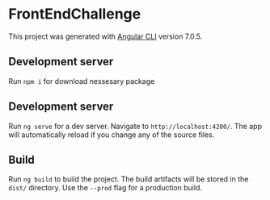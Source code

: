 # FrontEndChallenge

This project was generated with [Angular CLI](https://github.com/angular/angular-cli) version 7.0.5.

## Development server

Run `npm i` for download nessesary package

## Development server

Run `ng serve` for a dev server. Navigate to `http://localhost:4200/`. The app will automatically reload if you change any of the source files.

## Build

Run `ng build` to build the project. The build artifacts will be stored in the `dist/` directory. Use the `--prod` flag for a production build.
